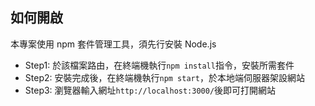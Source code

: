 ## 如何開啟
本專案使用 npm 套件管理工具，須先行安裝 Node.js
* Step1: 於該檔案路由，在終端機執行`npm install`指令，安裝所需套件
* Step2: 安裝完成後，在終端機執行`npm start`，於本地端伺服器架設網站
* Step3: 瀏覽器輸入網址`http://localhost:3000/`後即可打開網站
